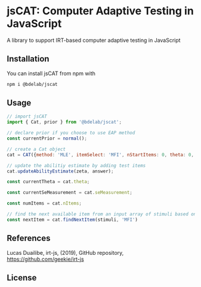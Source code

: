 # jsCAT: Computer Adaptive Testing in JavaScript
A library to support IRT-based computer adaptive testing in JavaScript

## Installation 
You can install jsCAT from npm with 
```bash
npm i @bdelab/jscat
```

## Usage
```JavaScript
// import jsCAT
import { Cat, prior } from '@bdelab/jscat';

// declare prior if you choose to use EAP method
const currentPrior = normal();

// create a Cat object 
cat = CAT({method: 'MLE', itemSelect: 'MFI', nStartItems: 0, theta: 0, minTheta: 4, maxTheta: 4, prior: currentPrior})

// update the abilitiy estimate by adding test items 
cat.updateAbilityEstimate(zeta, answer);

const currentTheta = cat.theta;

const currentSeMeasurement = cat.seMeasurement;

const numItems = cat.nItems;

// find the next available item from an input array of stimuli based on a selection method
const nextItem = cat.findNextItem(stimuli, 'MFI')
```

## References
Lucas Duailibe, irt-js, (2019), GitHub repository, https://github.com/geekie/irt-js

## License
